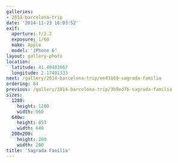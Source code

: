 ```yaml
---
galleries:
- 2014-barcelona-trip
date: '2014-11-23 16:03:52'
exif:
  aperture: f/2.2
  exposure: 1/60
  make: Apple
  model: 'iPhone 6'
layout: gallery-photo
location:
  latitude: 41.40403667
  longitude: 2.17491333
next: /gallery/2014-barcelona-trip/ee43169-sagrada-familia
ordering: 64
previous: /gallery/2014-barcelona-trip/3b9ed7b-sagrada-familia
sizes:
  1280:
    height: 1280
    width: 960
  640w:
    height: 853
    width: 640
  200x200:
    height: 200
    width: 200
title: 'Sagrada Família'
---
```

